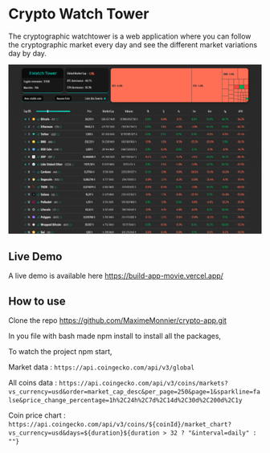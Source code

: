 # Crypto Watch Tower

The cryptographic watchtower is a web application where you can follow the cryptographic market every day and see the different market variations day by day.

![Alt text](<Capture d’écran (249).png>)

## Live Demo

A live demo is available here https://build-app-movie.vercel.app/

## How to use

Clone the repo https://github.com/MaximeMonnier/crypto-app.git

In you file with bash made npm install to install all the packages,

To watch the project npm start,

Market data : `https://api.coingecko.com/api/v3/global`

All coins data : `https://api.coingecko.com/api/v3/coins/markets?vs_currency=usd&order=market_cap_desc&per_page=250&page=1&sparkline=false&price_change_percentage=1h%2C24h%2C7d%2C14d%2C30d%2C200d%2C1y`

Coin price chart : `https://api.coingecko.com/api/v3/coins/${coinId}/market_chart?vs_currency=usd&days=${duration}${duration > 32 ? "&interval=daily" : ""}`
